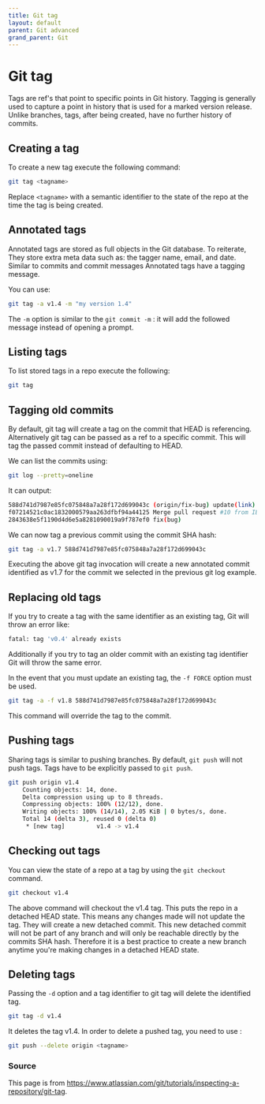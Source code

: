```yaml
---
title: Git tag
layout: default
parent: Git advanced
grand_parent: Git
---
```


# Git tag

Tags are ref's that point to specific points in Git history. 
Tagging is generally used to capture a point in history that is used for a marked version release.
Unlike branches, tags, after being created, have no further history of commits.

## Creating a tag

To create a new tag execute the following command:
```bash
git tag <tagname>
```

Replace `<tagname>` with a semantic identifier to the state of the repo at the time the tag is being created.

## Annotated tags

Annotated tags are stored as full objects in the Git database. 
To reiterate, They store extra meta data such as: the tagger name, email, and date. 
Similar to commits and commit messages Annotated tags have a tagging message.

You can use: 
```bash
git tag -a v1.4 -m "my version 1.4"
```

The `-m` option is similar to the `git commit -m` : it will add the followed message instead of opening a prompt.

## Listing tags

To list stored tags in a repo execute the following:
```bash
git tag
```

## Tagging old commits

By default, git tag will create a tag on the commit that HEAD is referencing. 
Alternatively git tag can be passed as a ref to a specific commit. 
This will tag the passed commit instead of defaulting to HEAD.

We can list the commits using: 
```bash
git log --pretty=oneline
```

It can output: 
```bash
588d741d7987e85fc075848a7a28f172d699043c (origin/fix-bug) update(link)
f07214521c0ac1832000579aa263dfbf94a44125 Merge pull request #10 from IBISC-Documentation/fix-bug
2843638e5f1190d4d6e5a8281090019a9f787ef0 fix(bug)
```

We can now tag a previous commit using the commit SHA hash: 
```bash
git tag -a v1.7 588d741d7987e85fc075848a7a28f172d699043c
```

Executing the above git tag invocation will create a new annotated commit identified as v1.7 for the commit we selected in the previous git log example.


## Replacing old tags

If you try to create a tag with the same identifier as an existing tag, Git will throw an error like:

```bash
fatal: tag 'v0.4' already exists
```

Additionally if you try to tag an older commit with an existing tag identifier Git will throw the same error.

In the event that you must update an existing tag, the `-f FORCE` option must be used.


```bash
git tag -a -f v1.8 588d741d7987e85fc075848a7a28f172d699043c
```

This command will override the tag to the commit.

## Pushing tags

Sharing tags is similar to pushing branches. By default, `git push` will not push tags. 
Tags have to be explicitly passed to `git push`.

```bash
git push origin v1.4
    Counting objects: 14, done.
    Delta compression using up to 8 threads.
    Compressing objects: 100% (12/12), done.
    Writing objects: 100% (14/14), 2.05 KiB | 0 bytes/s, done.
    Total 14 (delta 3), reused 0 (delta 0)
     * [new tag]         v1.4 -> v1.4
```

## Checking out tags

You can view the state of a repo at a tag by using the `git checkout` command.

```bash
git checkout v1.4
```
The above command will checkout the v1.4 tag. 
This puts the repo in a detached HEAD state. 
This means any changes made will not update the tag. 
They will create a new detached commit. 
This new detached commit will not be part of any branch and will only be reachable directly by the commits SHA hash. 
Therefore it is a best practice to create a new branch anytime you're making changes in a detached HEAD state.


## Deleting tags

Passing the `-d` option and a tag identifier to git tag will delete the identified tag.
```bash
git tag -d v1.4
```
It deletes the tag v1.4. 
In order to delete a pushed tag, you need to use :
```bash
git push --delete origin <tagname>
```

### Source

This page is from https://www.atlassian.com/git/tutorials/inspecting-a-repository/git-tag.